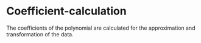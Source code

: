 # Coefficient-calculation
The coefficients of the polynomial are calculated for the approximation and transformation of the data.
